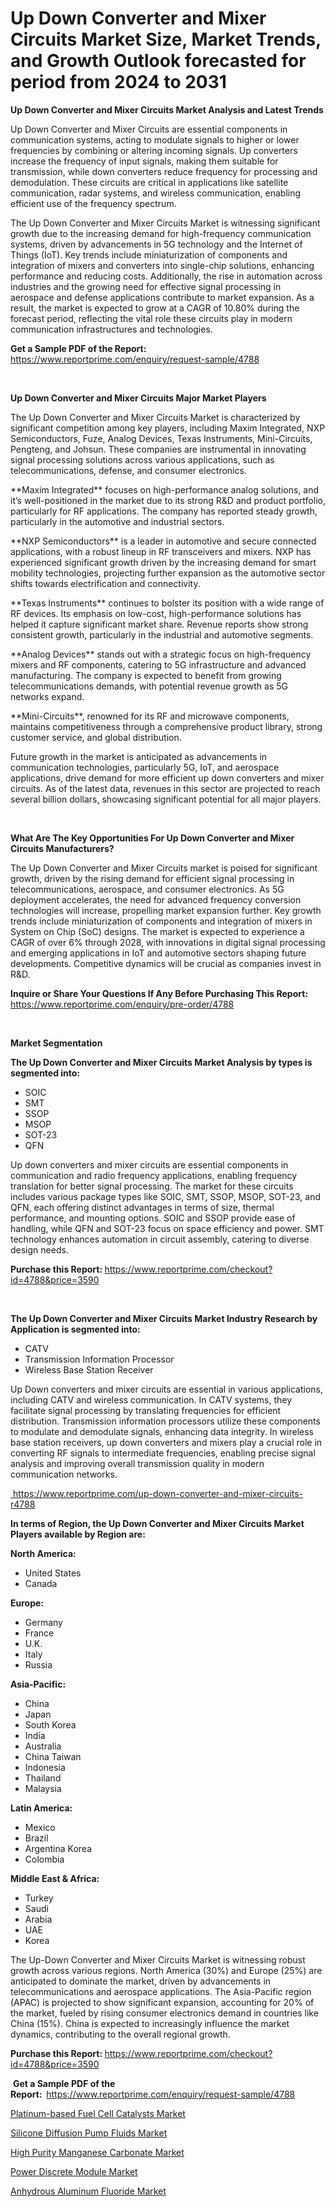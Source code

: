<p><h1>Up Down Converter and Mixer Circuits Market Size, Market Trends, and Growth Outlook forecasted for period from 2024 to 2031</h1></p><p><strong>Up Down Converter and Mixer Circuits Market Analysis and Latest Trends</strong></p>
<p><p>Up Down Converter and Mixer Circuits are essential components in communication systems, acting to modulate signals to higher or lower frequencies by combining or altering incoming signals. Up converters increase the frequency of input signals, making them suitable for transmission, while down converters reduce frequency for processing and demodulation. These circuits are critical in applications like satellite communication, radar systems, and wireless communication, enabling efficient use of the frequency spectrum.</p><p>The Up Down Converter and Mixer Circuits Market is witnessing significant growth due to the increasing demand for high-frequency communication systems, driven by advancements in 5G technology and the Internet of Things (IoT). Key trends include miniaturization of components and integration of mixers and converters into single-chip solutions, enhancing performance and reducing costs. Additionally, the rise in automation across industries and the growing need for effective signal processing in aerospace and defense applications contribute to market expansion. As a result, the market is expected to grow at a CAGR of 10.80% during the forecast period, reflecting the vital role these circuits play in modern communication infrastructures and technologies.</p></p>
<p><strong>Get a Sample PDF of the Report:&nbsp;</strong> <a href="https://www.reportprime.com/enquiry/request-sample/4788?utm_campaign=1179&utm_medium=2&utm_source=Github&utm_content=ia&utm_term=13102024&utm_id=up-down-converter-and-mixer-circuits">https://www.reportprime.com/enquiry/request-sample/4788</a></p>
<p>&nbsp;</p>
<p><strong>Up Down Converter and Mixer Circuits Major Market Players</strong></p>
<p><p>The Up Down Converter and Mixer Circuits Market is characterized by significant competition among key players, including Maxim Integrated, NXP Semiconductors, Fuze, Analog Devices, Texas Instruments, Mini-Circuits, Pengteng, and Johsun. These companies are instrumental in innovating signal processing solutions across various applications, such as telecommunications, defense, and consumer electronics.</p><p>**Maxim Integrated** focuses on high-performance analog solutions, and it’s well-positioned in the market due to its strong R&D and product portfolio, particularly for RF applications. The company has reported steady growth, particularly in the automotive and industrial sectors.</p><p>**NXP Semiconductors** is a leader in automotive and secure connected applications, with a robust lineup in RF transceivers and mixers. NXP has experienced significant growth driven by the increasing demand for smart mobility technologies, projecting further expansion as the automotive sector shifts towards electrification and connectivity.</p><p>**Texas Instruments** continues to bolster its position with a wide range of RF devices. Its emphasis on low-cost, high-performance solutions has helped it capture significant market share. Revenue reports show strong consistent growth, particularly in the industrial and automotive segments.</p><p>**Analog Devices** stands out with a strategic focus on high-frequency mixers and RF components, catering to 5G infrastructure and advanced manufacturing. The company is expected to benefit from growing telecommunications demands, with potential revenue growth as 5G networks expand.</p><p>**Mini-Circuits**, renowned for its RF and microwave components, maintains competitiveness through a comprehensive product library, strong customer service, and global distribution. </p><p>Future growth in the market is anticipated as advancements in communication technologies, particularly 5G, IoT, and aerospace applications, drive demand for more efficient up down converters and mixer circuits. As of the latest data, revenues in this sector are projected to reach several billion dollars, showcasing significant potential for all major players.</p></p>
<p>&nbsp;</p>
<p><strong>What Are The Key Opportunities For Up Down Converter and Mixer Circuits Manufacturers?</strong></p>
<p><p>The Up Down Converter and Mixer Circuits market is poised for significant growth, driven by the rising demand for efficient signal processing in telecommunications, aerospace, and consumer electronics. As 5G deployment accelerates, the need for advanced frequency conversion technologies will increase, propelling market expansion further. Key growth trends include miniaturization of components and integration of mixers in System on Chip (SoC) designs. The market is expected to experience a CAGR of over 6% through 2028, with innovations in digital signal processing and emerging applications in IoT and automotive sectors shaping future developments. Competitive dynamics will be crucial as companies invest in R&D.</p></p>
<p><strong>Inquire or Share Your Questions If Any Before Purchasing This Report:</strong> <a href="https://www.reportprime.com/enquiry/pre-order/4788?utm_campaign=1179&utm_medium=2&utm_source=Github&utm_content=ia&utm_term=13102024&utm_id=up-down-converter-and-mixer-circuits">https://www.reportprime.com/enquiry/pre-order/4788</a></p>
<p>&nbsp;</p>
<p><strong>Market Segmentation</strong></p>
<p><strong>The Up Down Converter and Mixer Circuits Market Analysis by types is segmented into:</strong></p>
<p><ul><li>SOIC</li><li>SMT</li><li>SSOP</li><li>MSOP</li><li>SOT-23</li><li>QFN</li></ul></p>
<p><p>Up down converters and mixer circuits are essential components in communication and radio frequency applications, enabling frequency translation for better signal processing. The market for these circuits includes various package types like SOIC, SMT, SSOP, MSOP, SOT-23, and QFN, each offering distinct advantages in terms of size, thermal performance, and mounting options. SOIC and SSOP provide ease of handling, while QFN and SOT-23 focus on space efficiency and power. SMT technology enhances automation in circuit assembly, catering to diverse design needs.</p></p>
<p><strong>Purchase this Report:&nbsp;</strong><a href="https://www.reportprime.com/checkout?id=4788&price=3590&utm_campaign=1179&utm_medium=2&utm_source=Github&utm_content=ia&utm_term=13102024&utm_id=up-down-converter-and-mixer-circuits">https://www.reportprime.com/checkout?id=4788&price=3590</a></p>
<p>&nbsp;</p>
<p><strong>The Up Down Converter and Mixer Circuits Market Industry Research by Application is segmented into:</strong></p>
<p><ul><li>CATV</li><li>Transmission Information Processor</li><li>Wireless Base Station Receiver</li></ul></p>
<p><p>Up Down converters and mixer circuits are essential in various applications, including CATV and wireless communication. In CATV systems, they facilitate signal processing by translating frequencies for efficient distribution. Transmission information processors utilize these components to modulate and demodulate signals, enhancing data integrity. In wireless base station receivers, up down converters and mixers play a crucial role in converting RF signals to intermediate frequencies, enabling precise signal analysis and improving overall transmission quality in modern communication networks.</p></p>
<p><a href="https://www.reportprime.com/up-down-converter-and-mixer-circuits-r4788?utm_campaign=1179&utm_medium=2&utm_source=Github&utm_content=ia&utm_term=13102024&utm_id=up-down-converter-and-mixer-circuits">&nbsp;https://www.reportprime.com/up-down-converter-and-mixer-circuits-r4788</a></p>
<p><strong>In terms of Region, the Up Down Converter and Mixer Circuits Market Players available by Region are:</strong></p>
<p>
    <p> <strong> North America: </strong>
        <ul>
            <li>United States</li>
            <li>Canada</li>
        </ul>
        </p> 
    <p> <strong> Europe: </strong>
        <ul>
            <li>Germany</li>
            <li>France</li>
            <li>U.K.</li>
            <li>Italy</li>
            <li>Russia</li>
        </ul>
        </p> 
    <p> <strong> Asia-Pacific: </strong>
        <ul>
            <li>China</li>
            <li>Japan</li>
            <li>South Korea</li>
            <li>India</li>
            <li>Australia</li>
            <li>China Taiwan</li>
            <li>Indonesia</li>
            <li>Thailand</li>
            <li>Malaysia</li>
        </ul>
        </p> 
    <p> <strong> Latin America: </strong>
        <ul>
            <li>Mexico</li>
            <li>Brazil</li>
            <li>Argentina Korea</li>
            <li>Colombia</li>
        </ul>
        </p> 
    <p> <strong> Middle East & Africa: </strong>
        <ul>
            <li>Turkey</li>
            <li>Saudi</li>
            <li>Arabia</li>
            <li>UAE</li>
            <li>Korea</li>
        </ul>
    </p>
    </p>
<p><p>The Up-Down Converter and Mixer Circuits Market is witnessing robust growth across various regions. North America (30%) and Europe (25%) are anticipated to dominate the market, driven by advancements in telecommunications and aerospace applications. The Asia-Pacific region (APAC) is projected to show significant expansion, accounting for 20% of the market, fueled by rising consumer electronics demand in countries like China (15%). China is expected to increasingly influence the market dynamics, contributing to the overall regional growth.</p></p>
<p><strong>Purchase this Report: </strong><a href="https://www.reportprime.com/checkout?id=4788&price=3590&utm_campaign=1179&utm_medium=2&utm_source=Github&utm_content=ia&utm_term=13102024&utm_id=up-down-converter-and-mixer-circuits">https://www.reportprime.com/checkout?id=4788&price=3590</a></p>
<p>&nbsp;<strong>Get a Sample PDF of the Report:&nbsp;&nbsp;</strong><a href="https://www.reportprime.com/enquiry/request-sample/4788?utm_campaign=1179&utm_medium=2&utm_source=Github&utm_content=ia&utm_term=13102024&utm_id=up-down-converter-and-mixer-circuits">https://www.reportprime.com/enquiry/request-sample/4788</a></p>
<p><strong></strong></p>
<p><p><a href="https://www.linkedin.com/pulse/evolution-platinum-based-fuel-cell-catalysts-market-key-shifts-1ekaf?utm_campaign=1179&utm_medium=2&utm_source=Github&utm_content=ia&utm_term=13102024&utm_id=up-down-converter-and-mixer-circuits">Platinum-based Fuel Cell Catalysts Market</a></p><p><a href="https://www.linkedin.com/pulse/global-silicone-diffusion-pump-fluids-market-product-types-syctf?utm_campaign=1179&utm_medium=2&utm_source=Github&utm_content=ia&utm_term=13102024&utm_id=up-down-converter-and-mixer-circuits">Silicone Diffusion Pump Fluids Market</a></p><p><a href="https://www.linkedin.com/pulse/global-high-purity-manganese-carbonate-market-size-expected-yewwf?utm_campaign=1179&utm_medium=2&utm_source=Github&utm_content=ia&utm_term=13102024&utm_id=up-down-converter-and-mixer-circuits">High Purity Manganese Carbonate Market</a></p><p><a href="https://github.com/WillieWoodard/Market-Research-Report-List-6/blob/main/power-discrete-module-market.md?utm_campaign=1179&utm_medium=2&utm_source=Github&utm_content=ia&utm_term=13102024&utm_id=up-down-converter-and-mixer-circuits">Power Discrete Module Market</a></p><p><a href="https://www.linkedin.com/pulse/anhydrous-aluminum-fluoride-market2024-2031-industry-insights-j8mpc?utm_campaign=1179&utm_medium=2&utm_source=Github&utm_content=ia&utm_term=13102024&utm_id=up-down-converter-and-mixer-circuits">Anhydrous Aluminum Fluoride Market</a></p></p>
